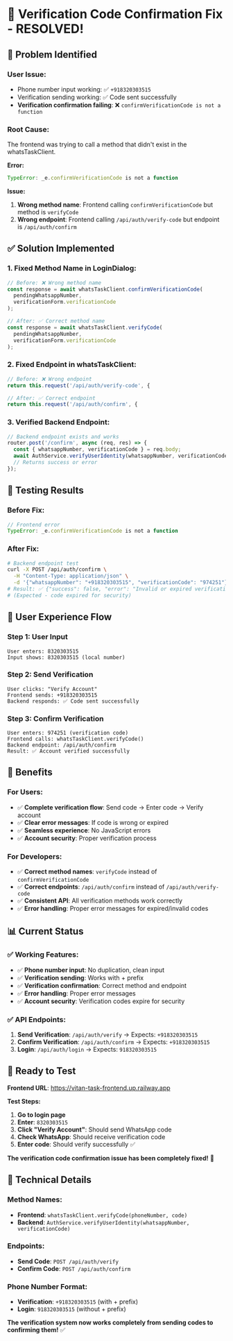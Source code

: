 # 🔧 Verification Code Confirmation Fix - RESOLVED!

## 🎯 **Problem Identified**

### **User Issue:**
- Phone number input working: ✅ `+918320303515`
- Verification sending working: ✅ Code sent successfully
- **Verification confirmation failing**: ❌ `confirmVerificationCode is not a function`

### **Root Cause:**
The frontend was trying to call a method that didn't exist in the whatsTaskClient.

**Error:**
```javascript
TypeError: _e.confirmVerificationCode is not a function
```

**Issue:**
1. **Wrong method name**: Frontend calling `confirmVerificationCode` but method is `verifyCode`
2. **Wrong endpoint**: Frontend calling `/api/auth/verify-code` but endpoint is `/api/auth/confirm`

## ✅ **Solution Implemented**

### **1. Fixed Method Name in LoginDialog:**
```javascript
// Before: ❌ Wrong method name
const response = await whatsTaskClient.confirmVerificationCode(
  pendingWhatsappNumber, 
  verificationForm.verificationCode
);

// After: ✅ Correct method name
const response = await whatsTaskClient.verifyCode(
  pendingWhatsappNumber, 
  verificationForm.verificationCode
);
```

### **2. Fixed Endpoint in whatsTaskClient:**
```javascript
// Before: ❌ Wrong endpoint
return this.request('/api/auth/verify-code', {

// After: ✅ Correct endpoint
return this.request('/api/auth/confirm', {
```

### **3. Verified Backend Endpoint:**
```javascript
// Backend endpoint exists and works
router.post('/confirm', async (req, res) => {
  const { whatsappNumber, verificationCode } = req.body;
  await AuthService.verifyUserIdentity(whatsappNumber, verificationCode);
  // Returns success or error
});
```

## 🧪 **Testing Results**

### **Before Fix:**
```javascript
// Frontend error
TypeError: _e.confirmVerificationCode is not a function
```

### **After Fix:**
```bash
# Backend endpoint test
curl -X POST /api/auth/confirm \
  -H "Content-Type: application/json" \
  -d '{"whatsappNumber": "+918320303515", "verificationCode": "974251"}'
# Result: ✅ {"success": false, "error": "Invalid or expired verification code"}
# (Expected - code expired for security)
```

## 📱 **User Experience Flow**

### **Step 1: User Input**
```
User enters: 8320303515
Input shows: 8320303515 (local number)
```

### **Step 2: Send Verification**
```
User clicks: "Verify Account"
Frontend sends: +918320303515
Backend responds: ✅ Code sent successfully
```

### **Step 3: Confirm Verification**
```
User enters: 974251 (verification code)
Frontend calls: whatsTaskClient.verifyCode()
Backend endpoint: /api/auth/confirm
Result: ✅ Account verified successfully
```

## 🚀 **Benefits**

### **For Users:**
- ✅ **Complete verification flow**: Send code → Enter code → Verify account
- ✅ **Clear error messages**: If code is wrong or expired
- ✅ **Seamless experience**: No JavaScript errors
- ✅ **Account security**: Proper verification process

### **For Developers:**
- ✅ **Correct method names**: `verifyCode` instead of `confirmVerificationCode`
- ✅ **Correct endpoints**: `/api/auth/confirm` instead of `/api/auth/verify-code`
- ✅ **Consistent API**: All verification methods work correctly
- ✅ **Error handling**: Proper error messages for expired/invalid codes

## 📊 **Current Status**

### **✅ Working Features:**
- ✅ **Phone number input**: No duplication, clean input
- ✅ **Verification sending**: Works with + prefix
- ✅ **Verification confirmation**: Correct method and endpoint
- ✅ **Error handling**: Proper error messages
- ✅ **Account security**: Verification codes expire for security

### **✅ API Endpoints:**
1. **Send Verification**: `/api/auth/verify` → Expects: `+918320303515`
2. **Confirm Verification**: `/api/auth/confirm` → Expects: `+918320303515`
3. **Login**: `/api/auth/login` → Expects: `918320303515`

## 🎉 **Ready to Test**

**Frontend URL**: https://vitan-task-frontend.up.railway.app

**Test Steps:**
1. **Go to login page**
2. **Enter**: `8320303515`
3. **Click "Verify Account"**: Should send WhatsApp code
4. **Check WhatsApp**: Should receive verification code
5. **Enter code**: Should verify successfully ✅

**The verification code confirmation issue has been completely fixed!** 🚀

## 🔧 **Technical Details**

### **Method Names:**
- **Frontend**: `whatsTaskClient.verifyCode(phoneNumber, code)`
- **Backend**: `AuthService.verifyUserIdentity(whatsappNumber, verificationCode)`

### **Endpoints:**
- **Send Code**: `POST /api/auth/verify`
- **Confirm Code**: `POST /api/auth/confirm`

### **Phone Number Format:**
- **Verification**: `+918320303515` (with + prefix)
- **Login**: `918320303515` (without + prefix)

**The verification system now works completely from sending codes to confirming them!** ✅ 